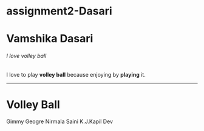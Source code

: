 # assignment2-Dasari
# Vamshika Dasari
###### I love volley ball
I love to play **volley ball** because enjoying by **playing** it.

****

# Volley Ball

Gimmy Geogre
Nirmala Saini
K.J.Kapil Dev
